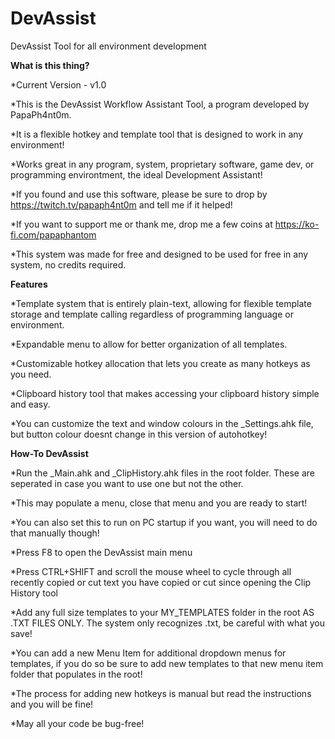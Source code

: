 # DevAssist
DevAssist Tool for all environment development

**What is this thing?**

*Current Version - v1.0

*This is the DevAssist Workflow Assistant Tool, a program developed by PapaPh4nt0m. 

*It is a flexible hotkey and template tool that is designed to work in any environment!

*Works great in any program, system, proprietary software, game dev, or programming environtment, the ideal Development Assistant!

*If you found and use this software, please be sure to drop by https://twitch.tv/papaph4nt0m and tell me if it helped!

*If you want to support me or thank me, drop me a few coins at https://ko-fi.com/papaphantom

*This system was made for free and designed to be used for free in any system, no credits required. 




**Features**

*Template system that is entirely plain-text, allowing for flexible template storage and template calling regardless of programming language or environment.

*Expandable menu to allow for better organization of all templates.

*Customizable hotkey allocation that lets you create as many hotkeys as you need.

*Clipboard history tool that makes accessing your clipboard history simple and easy.

*You can customize the text and window colours in the _Settings.ahk file, but button colour doesnt change in this version of autohotkey!




**How-To DevAssist**

*Run the _Main.ahk and _ClipHistory.ahk files in the root folder. These are seperated in case you want to use one but not the other.

*This may populate a menu, close that menu and you are ready to start!

*You can also set this to run on PC startup if you want, you will need to do that manually though!

*Press F8 to open the DevAssist main menu

*Press CTRL+SHIFT and scroll the mouse wheel to cycle through all recently copied or cut text you have copied or cut since opening the Clip History tool

*Add any full size templates to your MY_TEMPLATES folder in the root AS .TXT FILES ONLY. The system only recognizes .txt, be careful with what you save!

*You can add a new Menu Item for additional dropdown menus for templates, if you do so be sure to add new templates to that new menu item folder that populates in the root!

*The process for adding new hotkeys is manual but read the instructions and you will be fine!

*May all your code be bug-free!
